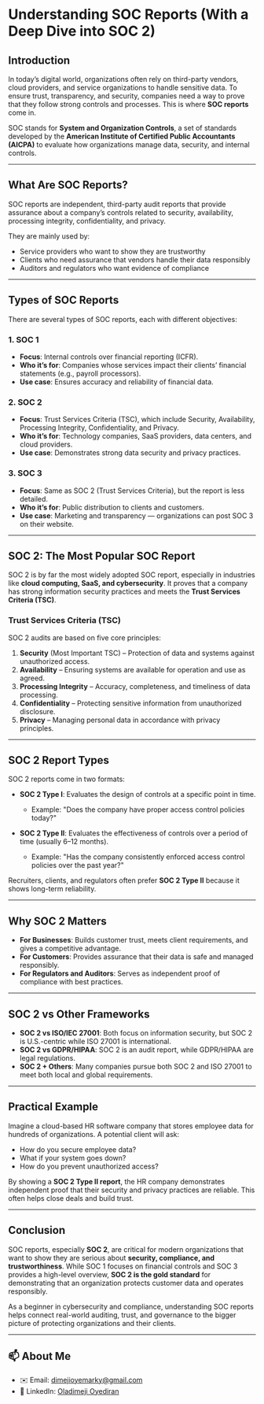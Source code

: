 # Understanding SOC Reports (With a Deep Dive into SOC 2)

## Introduction
In today’s digital world, organizations often rely on third-party vendors, cloud providers, and service organizations to handle sensitive data. To ensure trust, transparency, and security, companies need a way to prove that they follow strong controls and processes. This is where **SOC reports** come in.  

SOC stands for **System and Organization Controls**, a set of standards developed by the **American Institute of Certified Public Accountants (AICPA)** to evaluate how organizations manage data, security, and internal controls.

---

## What Are SOC Reports?
SOC reports are independent, third-party audit reports that provide assurance about a company’s controls related to security, availability, processing integrity, confidentiality, and privacy.  

They are mainly used by:
- Service providers who want to show they are trustworthy  
- Clients who need assurance that vendors handle their data responsibly  
- Auditors and regulators who want evidence of compliance  

---

## Types of SOC Reports
There are several types of SOC reports, each with different objectives:

### 1. **SOC 1**
- **Focus**: Internal controls over financial reporting (ICFR).  
- **Who it’s for**: Companies whose services impact their clients’ financial statements (e.g., payroll processors).  
- **Use case**: Ensures accuracy and reliability of financial data.  

### 2. **SOC 2**
- **Focus**: Trust Services Criteria (TSC), which include Security, Availability, Processing Integrity, Confidentiality, and Privacy.  
- **Who it’s for**: Technology companies, SaaS providers, data centers, and cloud providers.  
- **Use case**: Demonstrates strong data security and privacy practices.  

### 3. **SOC 3**
- **Focus**: Same as SOC 2 (Trust Services Criteria), but the report is less detailed.  
- **Who it’s for**: Public distribution to clients and customers.  
- **Use case**: Marketing and transparency — organizations can post SOC 3 on their website.  

---

## SOC 2: The Most Popular SOC Report
SOC 2 is by far the most widely adopted SOC report, especially in industries like **cloud computing, SaaS, and cybersecurity**. It proves that a company has strong information security practices and meets the **Trust Services Criteria (TSC)**.

### Trust Services Criteria (TSC)
SOC 2 audits are based on five core principles:

1. **Security** (Most Important TSC) – Protection of data and systems against unauthorized access.  
2. **Availability** – Ensuring systems are available for operation and use as agreed.  
3. **Processing Integrity** – Accuracy, completeness, and timeliness of data processing.  
4. **Confidentiality** – Protecting sensitive information from unauthorized disclosure.  
5. **Privacy** – Managing personal data in accordance with privacy principles.  

---

## SOC 2 Report Types
SOC 2 reports come in two formats:

- **SOC 2 Type I**: Evaluates the design of controls at a specific point in time.  
  - Example: "Does the company have proper access control policies today?"  

- **SOC 2 Type II**: Evaluates the effectiveness of controls over a period of time (usually 6–12 months).  
  - Example: "Has the company consistently enforced access control policies over the past year?"  

Recruiters, clients, and regulators often prefer **SOC 2 Type II** because it shows long-term reliability.  

---

## Why SOC 2 Matters
- **For Businesses**: Builds customer trust, meets client requirements, and gives a competitive advantage.  
- **For Customers**: Provides assurance that their data is safe and managed responsibly.  
- **For Regulators and Auditors**: Serves as independent proof of compliance with best practices.  

---

## SOC 2 vs Other Frameworks
- **SOC 2 vs ISO/IEC 27001**: Both focus on information security, but SOC 2 is U.S.-centric while ISO 27001 is international.  
- **SOC 2 vs GDPR/HIPAA**: SOC 2 is an audit report, while GDPR/HIPAA are legal regulations.  
- **SOC 2 + Others**: Many companies pursue both SOC 2 and ISO 27001 to meet both local and global requirements.  

---

## Practical Example
Imagine a cloud-based HR software company that stores employee data for hundreds of organizations. A potential client will ask:  
- How do you secure employee data?  
- What if your system goes down?  
- How do you prevent unauthorized access?  

By showing a **SOC 2 Type II report**, the HR company demonstrates independent proof that their security and privacy practices are reliable. This often helps close deals and build trust.  

---

## Conclusion
SOC reports, especially **SOC 2**, are critical for modern organizations that want to show they are serious about **security, compliance, and trustworthiness**. While SOC 1 focuses on financial controls and SOC 3 provides a high-level overview, **SOC 2 is the gold standard** for demonstrating that an organization protects customer data and operates responsibly.  

As a beginner in cybersecurity and compliance, understanding SOC reports helps connect real-world auditing, trust, and governance to the bigger picture of protecting organizations and their clients.  

---

## 📫 About Me
- ✉️ Email: dimejioyemarky@gmail.com  
- 🔗 LinkedIn: [Oladimeji Oyediran](https://www.linkedin.com/in/oladimeji-oyediran-657658238)  
